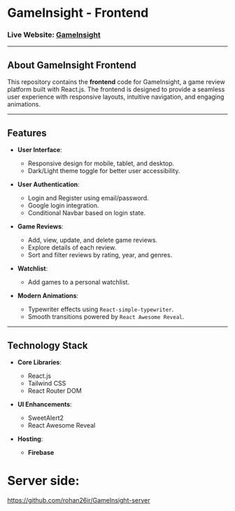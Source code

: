 # **GameInsight - Frontend**

### **Live Website:** [GameInsight](https://gamer-insight.web.app/)

---

## **About GameInsight Frontend**
This repository contains the **frontend** code for GameInsight, a game review platform built with React.js. The frontend is designed to provide a seamless user experience with responsive layouts, intuitive navigation, and engaging animations.

---

## **Features**

- **User Interface**:
  - Responsive design for mobile, tablet, and desktop.
  - Dark/Light theme toggle for better user accessibility.

- **User Authentication**:
  - Login and Register using email/password.
  - Google login integration.
  - Conditional Navbar based on login state.

- **Game Reviews**:
  - Add, view, update, and delete game reviews.
  - Explore details of each review.
  - Sort and filter reviews by rating, year, and genres.

- **Watchlist**:
  - Add games to a personal watchlist.

- **Modern Animations**:
  - Typewriter effects using `React-simple-typewriter`.
  - Smooth transitions powered by `React Awesome Reveal`.

---

## **Technology Stack**

- **Core Libraries**:
  - React.js
  - Tailwind CSS
  - React Router DOM

- **UI Enhancements**:
  - SweetAlert2
  - React Awesome Reveal

- **Hosting**:
  - **Firebase**

# Server side:
https://github.com/rohan26ir/GameInsight-server
